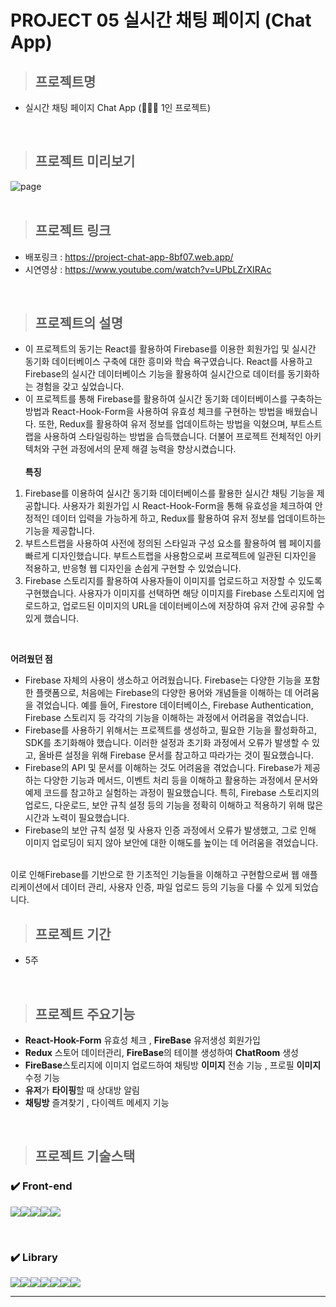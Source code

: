 # PROJECT 05 실시간 채팅 페이지 (Chat App)

> ## **프로젝트명**

- 실시간 채팅 페이지 Chat App (👨🏻‍💻 1인 프로젝트)

<br/>

> ## **프로젝트 미리보기**

<img src="https://github.com/NuyHesHUB/project01_suwon/assets/115362203/d6670d92-a37c-44d1-bd3e-2221ab7b2e31" alt="page"/>

<br/>
<br/>

> ## **프로젝트 링크**
 
- 배포링크 : <https://project-chat-app-8bf07.web.app/>
- 시연영상 : <https://www.youtube.com/watch?v=UPbLZrXIRAc>

<br/>

> ## **프로젝트의 설명**

- 이 프로젝트의 동기는 React를 활용하여 Firebase를 이용한 회원가입 및 실시간 동기화 데이터베이스 구축에 대한 흥미와 학습 욕구였습니다. React를 사용하고 Firebase의 실시간 데이터베이스 기능을 활용하여 실시간으로 데이터를 동기화하는 경험을 갖고 싶었습니다.
- 이 프로젝트를 통해 Firebase를 활용하여 실시간 동기화 데이터베이스를 구축하는 방법과 React-Hook-Form을 사용하여 유효성 체크를 구현하는 방법을 배웠습니다. 또한, Redux를 활용하여 유저 정보를 업데이트하는 방법을 익혔으며, 부트스트랩을 사용하여 스타일링하는 방법을 습득했습니다. 더불어 프로젝트 전체적인 아키텍처와 구현 과정에서의 문제 해결 능력을 향상시켰습니다.<br/><br/>
**특징** <br/>
1) Firebase를 이용하여 실시간 동기화 데이터베이스를 활용한 실시간 채팅 기능을 제공합니다. 사용자가 회원가입 시 React-Hook-Form을 통해 유효성을 체크하여 안정적인 데이터 입력을 가능하게 하고, Redux를 활용하여 유저 정보를 업데이트하는 기능을 제공합니다. <br/>
2) 부트스트랩을 사용하여 사전에 정의된 스타일과 구성 요소를 활용하여 웹 페이지를 빠르게 디자인했습니다. 부트스트랩을 사용함으로써 프로젝트에 일관된 디자인을 적용하고, 반응형 웹 디자인을 손쉽게 구현할 수 있었습니다.<br/>
3) Firebase 스토리지를 활용하여 사용자들이 이미지를 업로드하고 저장할 수 있도록 구현했습니다. 사용자가 이미지를 선택하면 해당 이미지를 Firebase 스토리지에 업로드하고, 업로드된 이미지의 URL을 데이터베이스에 저장하여 유저 간에 공유할 수 있게 했습니다. <br/>

<br/>

**어려웠던 점** <br/>
- Firebase 자체의 사용이 생소하고 어려웠습니다. Firebase는 다양한 기능을 포함한 플랫폼으로, 처음에는 Firebase의 다양한 용어와 개념들을 이해하는 데 어려움을 겪었습니다. 예를 들어, Firestore 데이터베이스, Firebase Authentication, Firebase 스토리지 등 각각의 기능을 이해하는 과정에서 어려움을 겪었습니다.
- Firebase를 사용하기 위해서는 프로젝트를 생성하고, 필요한 기능을 활성화하고, SDK를 초기화해야 했습니다. 이러한 설정과 초기화 과정에서 오류가 발생할 수 있고, 올바른 설정을 위해 Firebase 문서를 참고하고 따라가는 것이 필요했습니다.
- Firebase의 API 및 문서를 이해하는 것도 어려움을 겪었습니다. Firebase가 제공하는 다양한 기능과 메서드, 이벤트 처리 등을 이해하고 활용하는 과정에서 문서와 예제 코드를 참고하고 실험하는 과정이 필요했습니다. 특히, Firebase 스토리지의 업로드, 다운로드, 보안 규칙 설정 등의 기능을 정확히 이해하고 적용하기 위해 많은 시간과 노력이 필요했습니다.
- Firebase의 보안 규칙 설정 및 사용자 인증 과정에서 오류가 발생했고, 그로 인해 이미지 업로딩이 되지 않아 보안에 대한 이해도를 높이는 데 어려움을 겪었습니다.
<br/>
이로 인해Firebase를 기반으로 한 기초적인 기능들을 이해하고 구현함으로써 웹 애플리케이션에서 데이터 관리, 사용자 인증, 파일 업로드 등의 기능을 다룰 수 있게 되었습니다.
<br/>

> ## **프로젝트 기간**

- 5주

<br/>

> ## **프로젝트 주요기능**

- <strong>React-Hook-Form</strong> 유효성 체크 , <strong>FireBase</strong> 유저생성 회원가입
- <strong>Redux</strong> 스토어 데이터관리, <strong>FireBase</strong>의 테이블 생성하여 <strong>ChatRoom</strong> 생성
- <strong>FireBase</strong>스토리지에 이미지 업로드하여 채팅방 <strong>이미지</strong> 전송 기능 , 프로필 <strong>이미지</strong> 수정 기능
- <strong>유저</strong>가 <strong>타이핑</strong>할 때 상대방 알림
- <strong>채팅방</strong> 즐겨찾기 , 다이렉트 메세지 기능

<br/>

> ## **프로젝트 기술스택**

### ✔️ Front-end

<img src="https://img.shields.io/badge/html5-E34F26?style=for-the-badge&logo=html5&logoColor=white"><img src="https://img.shields.io/badge/css-1572B6?style=for-the-badge&logo=css3&logoColor=white"><img src="https://img.shields.io/badge/javascript-F7DF1E?style=for-the-badge&logo=javascript&logoColor=black"><img src="https://img.shields.io/badge/react-61DAFB?style=for-the-badge&logo=react&logoColor=black"><img src="https://img.shields.io/badge/bootstrap-7952B3?style=for-the-badge&logo=bootstrap&logoColor=white">


<br/>

### ✔️ Library
<img src="https://img.shields.io/badge/redux-764ABC?style=for-the-badge&logo=redux&logoColor=white"><img src="https://img.shields.io/badge/firebase-FFCA28?style=for-the-badge&logo=firebase&logoColor=black"><img src="https://img.shields.io/badge/react_router_dom-CA4245?style=for-the-badge&logo=reactrouter&logoColor=white"><img src="https://img.shields.io/badge/md5-black?style=for-the-badge&logo=0&logoColor=white"><img src="https://img.shields.io/badge/moment-gray?style=for-the-badge&logo=0&logoColor=white"><img src="https://img.shields.io/badge/react_icon-black?style=for-the-badge&logo=0&logoColor=white"><img src="https://img.shields.io/badge/react_hook_form-gray?style=for-the-badge&logo=0&logoColor=white">

<hr/>



